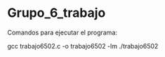 # Grupo_6_trabajo
Comandos para ejecutar el programa:

gcc trabajo6502.c -o trabajo6502 -lm
./trabajo6502
